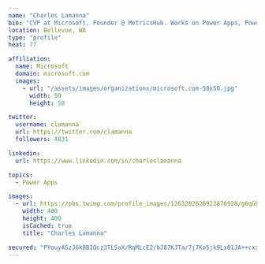 ```yaml
---
name: "Charles Lamanna"
bio: "CVP at Microsoft, Founder @ MetricsHub. Works on Power Apps, Power Automate, Power Virtual Agent, Common Data Service and Dynamics 365."
location: Bellevue, WA
type: "profile"
heat: 77

affiliation:
  name: Microsoft
  domain: microsoft.com
  images:
    - url: "/assets/images/organizations/microsoft.com-50x50.jpg"
      width: 50
      height: 50

twitter:
  username: clamanna
  url: https://twitter.com/clamanna
  followers: 4831

linkedin:
  url: https://www.linkedin.com/in/charleslamanna

topics:
  - Power Apps

images:
  - url: https://pbs.twimg.com/profile_images/1263202626922876928/g6qGbHZ-_400x400.jpg
    width: 400
    height: 400
    isCached: true
    title: "Charles Lamanna"

secured: "PYouyASzJGk8BIQcz3TLSaX/RqMLcE2/bJ87KJTa/7j7Ko5jk9Lx61JA++cxxtoK0fYQxrp68Fc86pBW3XHnvtdVbnlxErxr8XtEAWtJSGngRUYF1L6DH6SudpfWnQPoBCUOzghZMyZcQnXAn5dRgQDV0atPVbyAUQ0lKnQqPErqPRMzDI3PSc7DZaXDRxv1pee02taXmBAuy2IpDKMz275psNY4jFvkZITsMlWBp3awNcAJRf1VXpOfuFCVPRrI6faaLZfeFZI2G0n4BE5OnuQxvztAP0H/y8VKefA8IsfqcNJP8K4ojUFFJV3bonM3t7QKnshGK34KFlhpUuFHWzq1AHteNoFkt2XAmte/lV785eGw22Es0nb7VS8v1mGZuwSsXB6sW/b/06DxsnjbLNAlA3K2Q25zfzpOwImqlNo=;d9t4Ck33x3YKTDVP4nbD4w=="
---
```



